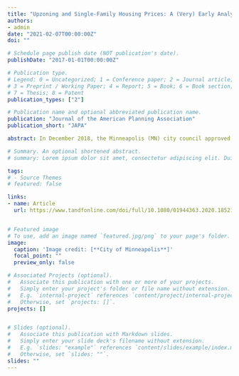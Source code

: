```yaml
---
title: "Upzoning and Single-Family Housing Prices: A (Very) Early Analysis of the Minneapolis 2040 Plan"
authors:
- admin
date: "2021-02-07T00:00:00Z"
doi: ""

# Schedule page publish date (NOT publication's date).
publishDate: "2017-01-01T00:00:00Z"

# Publication type.
# Legend: 0 = Uncategorized; 1 = Conference paper; 2 = Journal article;
# 3 = Preprint / Working Paper; 4 = Report; 5 = Book; 6 = Book section;
# 7 = Thesis; 8 = Patent
publication_types: ["2"]

# Publication name and optional abbreviated publication name.
publication: "Journal of the American Planning Association"
publication_short: "JAPA"

abstract: In December 2018, the Minneapolis (MN) city council approved a new comprehensive plan that proposed eliminating single-family zoning restrictions throughout the city. In this project, I study the initial impact of this change on the sales prices of affected housing units. I estimate a series of difference-in-differences models comparing the sales price of houses within 3-km of the Minneapolis border in the year before and year after the city adopted the plan. I find that compared with similar unaffected properties in surrounding cities, the Minneapolis plan change was associated with a 3% and 5% increase in the price of affected housing units. In addition, there is some evidence that this price increase is due to the new development option it offers property owners. I find that the plan-related price increases are larger in inexpensive neighborhoods and for properties that are small relative to their immediate neighbors.

# Summary. An optional shortened abstract.
# summary: Lorem ipsum dolor sit amet, consectetur adipiscing elit. Duis posuere tellus ac convallis placerat. Proin # tincidunt magna sed ex sollicitudin condimentum.

tags:
# - Source Themes
# featured: false

links:
- name: Article
  url: https://www.tandfonline.com/doi/full/10.1080/01944363.2020.1852101?casa_token=NbLT4M9eULMAAAAA%3Ab5HBe1Au0TTqAv0OG1xwlq3CjnCUqeG51TuohhjEIQyFPW5ep4xX9Es1YpaqyEMiIFCSci5-acmCSg


# Featured image
# To use, add an image named `featured.jpg/png` to your page's folder. 
image:
  caption: 'Image credit: [**City of Minneapolis**]'
  focal_point: ""
  preview_only: false

# Associated Projects (optional).
#   Associate this publication with one or more of your projects.
#   Simply enter your project's folder or file name without extension.
#   E.g. `internal-project` references `content/project/internal-project/index.md`.
#   Otherwise, set `projects: []`.
projects: []


# Slides (optional).
#   Associate this publication with Markdown slides.
#   Simply enter your slide deck's filename without extension.
#   E.g. `slides: "example"` references `content/slides/example/index.md`.
#   Otherwise, set `slides: ""`.
slides: ""
---
```


